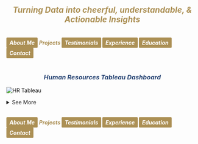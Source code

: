 ## ***<center><span style="color:#ac9055">Turning Data into cheerful, understandable, & Actionable Insights</span></center>***
<br>
<strong><em>
<a href="https://hend-a-ghafour.github.io" style="display:inline-block; padding:5px 8px; color:white; background-color:#ac9055; text-align:center; text-decoration:none; border-radius:2px;"> About Me </a>
<span style="color:#ac9055"> Projects </span>
<a href="https://hend-a-ghafour.github.io/Testimonials" style="display:inline-block; padding:5px 8px; color:white; background-color:#ac9055; text-align:center; text-decoration:none; border-radius:2px;"> Testimonials </a>
<a href="https://hend-a-ghafour.github.io/Experience" style="display:inline-block; padding:5px 8px; color:white; background-color:#ac9055; text-align:center; text-decoration:none; border-radius:2px;"> Experience </a>
<a href="https://hend-a-ghafour.github.io/Certifications" style="display:inline-block; padding:5px 8px; color:white; background-color:#ac9055; text-align:center; text-decoration:none; border-radius:2px;"> Education </a>
<a href="https://hend-a-ghafour.github.io/Contact" style="display:inline-block; padding:5px 8px; color:white; background-color:#ac9055; text-align:center; text-decoration:none; border-radius:2px;"> Contact </a>
</em></strong>
<br><br>

### ***<center><span style="color:#284574"> Human Resources Tableau Dashboard</span></center>***
![HR Tableau](https://hend-a-ghafour.github.io/Media/HR.jpg)
<details>
  <summary>See More</summary>
  
<h4> <em><span style="color:#ac9055"> Overview: </span></em></h4>
<center> Created a comprehensive Tableau dashboard to analyze employee data, gaining insights into workforce aspects, including demographics, hiring and termination trends, and salary distributions. This analysis aimed to understand employee characteristics, department-specific trends, and performance evaluations to drive data-informed decisions.</center> <br><br><br>

<h4> <em><span style="color:#ac9055"> Tools & Techniques </span></em></h4>
<em><strong><span style="color:#808080"> Tableau </span></strong></em> for calculations, data visualization and interactive dashboards.
<br><br><br>

<h4> <em><span style="color:#ac9055"> Roles & Responsibilities </span></em></h4>
  <li> <strong><em><span style="color:#808080">Data Cleaning:</span></em></strong></li> 
    Verified data types, identified null values, and inspected unique entries, such as detecting nulls in the 'termdate' column indicating non-terminated employees.<br><br>
  <li><strong><em><span style="color:#808080">Visualization:</span></em></strong></li>  
    Selected the most appropriate charts for effective data presentation and created a comprehensive employee information table.
![HR Employee Details](https://hend-a-ghafour.github.io/Media/HR-Emp-Details.jpg)<br><br>
  <li><strong><em><span style="color:#808080">Analysis:</span></em></strong></li>  
    Conducted statistical analysis to identify trends in hiring, terminations, and salary distributions.<br><br><br>
  
<h4> <em><span style="color:#ac9055"> Challenges Faced </span></em></h4>
  <li><strong><em><span style="color:#808080">Data Gaps:</span></em></strong></li> 
    Identified missing values in critical fields, requiring strategies for accurate interpretation.<br><br>
  <li><strong><em><span style="color:#808080">Complex Relationships:</span></em></strong></li> 
    Analyzed complex relationships between hiring, terminations, and department-level trends.<br><br>
  <li><strong><em><span style="color:#808080">Data Standardization:</span></em></strong></li> 
    Needed to verify data consistency across branches and departments for accurate insights.<br><br><br>
  
<h4> <em><span style="color:#ac9055"> Achievements </span></em></h4>
  <li><strong><em><span style="color:#808080">Employee Analysis:</span></em></strong></li> 
    Total employee count reached 8,950 (7,984 active, 966 terminated).<br><br>
  <li><strong><em><span style="color:#808080">Hiring Trends:</span></em></strong></li> 
    Noted peak hiring in 2017 with 1,560 new employees, while 2021 experienced the lowest hiring rate with 382 hires.<br><br>
  <li><strong><em><span style="color:#808080">Termination Analysis:</span></em></strong></li> 
    Found that 2023 had the highest terminations, with 174 employees (18% of total terminations), predominantly in the Operations department.<br><br>
  <li><strong><em><span style="color:#808080">Departmental Insights:</span></em></strong></li> 
    Operations had the highest activity, with 30% of both active and terminated employees, suggesting high turnover.<br><br>
  <li><strong><em><span style="color:#808080">Geographical Distribution:</span></em></strong></li> 
    70% of employees were based at HQ in New York, which also had a higher termination rate.<br><br>
  <li><strong><em><span style="color:#808080">Gender Analysis:</span></em></strong></li> 
    Gender distribution was slightly male-dominated (54%), with a balanced termination rate (11% each for males and females).<br><br>
  <li><strong><em><span style="color:#808080">Educational Trends</span></em></strong></li> 
    Identified that bachelor’s degree holders formed the largest employee group (61%) with noticeable termination disparities among educational levels.<br><br><br>
  
<h4> <em><span style="color:#ac9055"> Insights </span></em></h4>
  <li><strong><em><span style="color:#808080">Hiring & Termination Trends:</span></em></strong></li> 
    The Operations department’s turnover was high, and New York HQ showed the highest activity, with a considerable termination rate.<br><br>
  <li><strong><em><span style="color:#808080">Gender & Education Dynamics:</span></em></strong></li> 
    Gender imbalances were observed in specific educational categories, with a higher termination rate among female high school graduates and male PhD holders.<br><br>
  <li><strong><em><span style="color:#808080">Performance Ratings:</span></em></strong></li> 
    Educational level affected performance ratings, with high school graduates more often rated "Needs Improvement," while PhD holders frequently achieved "Excellent" ratings.<br><br>
  <li><strong><em><span style="color:#808080">Salary Disparities:</span></em></strong></li> 
    Significant gender-based salary disparities were observed, particularly among bachelor’s and PhD holders.<br><br><br>
  
<h4> <em><span style="color:#ac9055"> Future Application </span></em></h4>
  <li><strong><em><span style="color:#808080">Workforce Planning:</span></em></strong></li> 
    Explore hiring and termination trends to optimize staffing and reduce turnover in high-activity departments like Operations.<br><br>
  <li><strong><em><span style="color:#808080">Turnover Analysis:</span></em></strong></li> 
    Conduct a deeper analysis of the reasons behind turnover patterns, especially in specific positions and departments.<br><br>
  <li><strong><em><span style="color:#808080">Gender & Education Balance:</span></em></strong></li> 
    Investigate gender disparities in salary and termination rates to promote equity.<br><br>
  <li><strong><em><span style="color:#808080">Performance-Based Retention:</span></em></strong></li> 
    Reevaluate performance rating criteria and termination practices to ensure fair and consistent employee assessments.<br><br>
  <li><strong><em><span style="color:#808080">Compensation Strategy:</span></em></strong></li> 
    Research if salary differences are consistent over time and explore whether performance and experience are accurately reflected in the company’s pay structure.

</details>




<br>
    
<strong><em>
<a href="https://hend-a-ghafour.github.io" style="display:inline-block; padding:5px 8px; color:white; background-color:#ac9055; text-align:center; text-decoration:none; border-radius:2px;"> About Me </a>
<span style="color:#ac9055"> Projects </span>
<a href="https://hend-a-ghafour.github.io/Testimonials" style="display:inline-block; padding:5px 8px; color:white; background-color:#ac9055; text-align:center; text-decoration:none; border-radius:2px;"> Testimonials </a>
<a href="https://hend-a-ghafour.github.io/Experience" style="display:inline-block; padding:5px 8px; color:white; background-color:#ac9055; text-align:center; text-decoration:none; border-radius:2px;"> Experience </a>
<a href="https://hend-a-ghafour.github.io/Certifications" style="display:inline-block; padding:5px 8px; color:white; background-color:#ac9055; text-align:center; text-decoration:none; border-radius:2px;"> Education </a>
<a href="https://hend-a-ghafour.github.io/Contact" style="display:inline-block; padding:5px 8px; color:white; background-color:#ac9055; text-align:center; text-decoration:none; border-radius:2px;"> Contact </a>
</em></strong>

